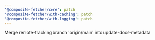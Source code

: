 ```yaml
---
'@composite-fetcher/core': patch
'@composite-fetcher/with-caching': patch
'@composite-fetcher/with-logging': patch
---
```


Merge remote-tracking branch 'origin/main' into update-docs-metadata
